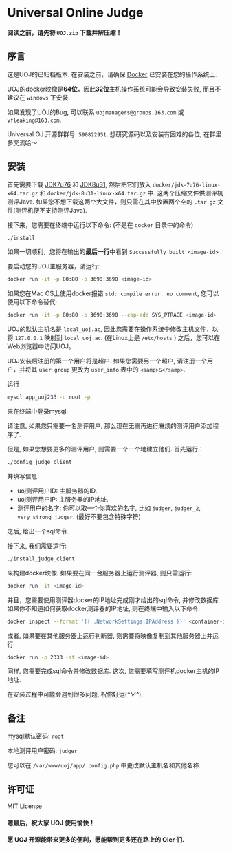 # Universal Online Judge

**阅读之前，请先将 `UOJ.zip` 下载并解压缩！**

## 序言

这是UOJ的已归档版本. 在安装之前，请确保 [Docker](https://www.docker.com/) 已安装在您的操作系统上.

UOJ的docker映像是**64位**，因此**32位**主机操作系统可能会导致安装失败, 而且不建议在 `windows` 下安装.

如果发现了UOJ的Bug, 可以联系 `uojmanagers@groups.163.com` 或 `vfleaking@163.com`.

Universal OJ 开源群群号: `590822951`. 想研究源码以及安装有困难的各位, 在群里多交流哈～

## 安装

首先需要下载 [JDK7u76](http://www.oracle.com/technetwork/java/javase/downloads/java-archive-downloads-javase7-521261.html#jdk-7u76-oth-JPR) 和 [JDK8u31](http://www.oracle.com/technetwork/java/javase/downloads/java-archive-javase8-2177648.html#jdk-8u31-oth-JPR), 然后把它们放入 `docker/jdk-7u76-linux-x64.tar.gz` 和 `docker/jdk-8u31-linux-x64.tar.gz` 中. 这两个压缩文件供测评机测评Java. 如果您不想下载这两个大文件，则只需在其中放置两个空的 `.tar.gz` 文件(测评机便不支持测评Java).

接下来，您需要在终端中运行以下命令: (不是在 `docker` 目录中的命令)
```sh
./install
```
如果一切顺利，您将在输出的**最后一行**中看到 `Successfully built <image-id>` .

要启动您的UOJ主服务器，请运行:
```sh
docker run -it -p 80:80 -p 3690:3690 <image-id>
```
如果您在Mac OS上使用docker报错 `std: compile error. no comment`, 您可以使用以下命令替代:
```sh
docker run -it -p 80:80 -p 3690:3690 --cap-add SYS_PTRACE <image-id>
```

UOJ的默认主机名是 `local_uoj.ac`, 因此您需要在操作系统中修改主机文件，以将 `127.0.0.1` 映射到 `local_uoj.ac`. (在Linux上是 `/etc/hosts` ) 之后，您可以在Web浏览器中访问UOJ。

UOJ安装后注册的第一个用户将是超户. 如果您需要另一个超户, 请注册一个用户，并将其 `user group` 更改为 `user_info` 表中的 `<samp>S</samp>`.

运行
```sh
mysql app_uoj233 -u root -p
```
来在终端中登录mysql.

请注意, 如果您只需要一名测评用户, 那么现在无需再进行麻烦的测评用户添加程序了.

但是, 如果您想要更多的测评用户, 则需要一个一个地建立他们. 首先运行：
```sh
./config_judge_client
```
并填写信息:

* uoj测评用户ID: 主服务器的ID.
* uoj测评用户IP: 主服务器的IP地址.
* 测评用户的名字: 你可以取一个你喜欢的名字, 比如 `judger`, `judger_2`, `very_strong_judger`. (最好不要包含特殊字符)

之后, 给出一个sql命令.

接下来, 我们需要运行:
```sh
./install_judge_client
```

来构建docker映像. 如果要在同一台服务器上运行测评器, 则只需运行:
```sh
docker run -it <image-id>
```

并且，您需要使用测评器docker的IP地址完成刚才给出的sql命令, 并修改数据库. 如果你不知道如何获取docker测评器的IP地址, 则在终端中输入以下命令:
```sh
docker inspect --format '{{ .NetworkSettings.IPAddress }}' <container-id>
```

或者, 如果要在其他服务器上运行判断器, 则需要将映像复制到其他服务器上并运行
```sh
docker run -p 2333 -it <image-id>
```
同样, 您需要完成sql命令并修改数据库. 这次, 您需要填写测评机docker主机的IP地址.

在安装过程中可能会遇到很多问题, 祝你好运(*^▽^*).

## 备注

mysql默认密码: `root`

本地测评用户密码: `judger`

您可以在 `/var/www/uoj/app/.config.php` 中更改默认主机名和其他名称.

## 许可证

MIT License

#### 嗯最后，祝大家 UOJ 使用愉快！

#### 愿 UOJ 开源能带来更多的便利，愿能帮到更多还在路上的 OIer 们.
